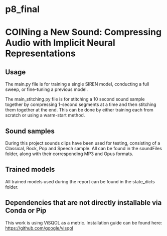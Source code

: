 # p8_final
# COINing a New Sound: Compressing Audio with Implicit Neural Representations

## Usage
The main.py file is for training a single SIREN model, conducting a full sweep, or fine-tuning a previous model.

The main_stitching.py file is for stitching a 10 second sound sample together by compressing 1-second segments at a time and then stitching them together at the end. This can be done by either training each from scratch or using a warm-start method.

## Sound samples
During this project sounds clips have been used for testing, consisting of a Classical, Rock, Pop and Speech sample. All can be found in the soundFiles folder, along with their corresponding MP3 and Opus formats.

## Trained models
All trained models used during the report can be found in the state_dicts folder.


## Dependencies that are not directly installable via Conda or Pip
This work is using ViSQOL as a metric. Installation guide can be found here: https://github.com/google/visqol
